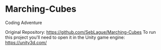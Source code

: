 # Marching-Cubes
Coding Adventure

Original Repository: https://github.com/SebLague/Marching-Cubes
To run this project you'll need to open it in the Unity game engine: https://unity3d.com/
